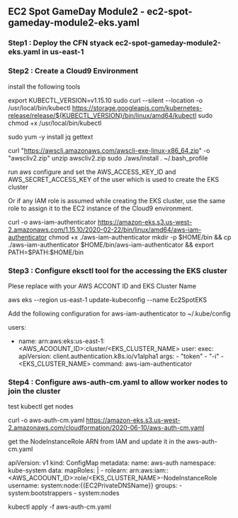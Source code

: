 ## EC2 Spot GameDay  Module2 - ec2-spot-gameday-module2-eks.yaml

### Step1 :  Deploy the CFN styack ec2-spot-gameday-module2-eks.yaml in us-east-1

### Step2 : Create a Cloud9 Environment
install the following tools

export KUBECTL_VERSION=v1.15.10
sudo curl --silent --location -o /usr/local/bin/kubectl https://storage.googleapis.com/kubernetes-release/release/${KUBECTL_VERSION}/bin/linux/amd64/kubectl
sudo chmod +x /usr/local/bin/kubectl

sudo yum -y install jq gettext

curl "https://awscli.amazonaws.com/awscli-exe-linux-x86_64.zip" -o "awscliv2.zip"
unzip awscliv2.zip
sudo ./aws/install
. ~/.bash_profile

run aws configure  and set the AWS_ACCESS_KEY_ID and AWS_SECRET_ACCESS_KEY of the
user which is used to create the EKS cluster

Or if any IAM role is assumed while creating the EKS cluster, use the same role to 
assign it to the EC2 instance of the Cloud9 environment.

curl -o aws-iam-authenticator https://amazon-eks.s3.us-west-2.amazonaws.com/1.15.10/2020-02-22/bin/linux/amd64/aws-iam-authenticator
chmod +x ./aws-iam-authenticator
mkdir -p $HOME/bin && cp ./aws-iam-authenticator $HOME/bin/aws-iam-authenticator && export PATH=$PATH:$HOME/bin


### Step3 : Configure eksctl tool for the accessing the EKS cluster

Plese replace with your AWS ACCONT ID and EKS Cluster Name

aws eks --region us-east-1 update-kubeconfig --name Ec2SpotEKS

Add the following configuration for aws-iam-authenticator to ~/.kube/config

users:
- name: arn:aws:eks:us-east-1:<AWS_ACOOUNT_ID>:cluster/<EKS_CLUSTER_NAME>
  user:
    exec:
      apiVersion: client.authentication.k8s.io/v1alpha1
      args:
      - "token"
      - "-i"
      - <EKS_CLUSTER_NAME>
      command: aws-iam-authenticator
      

### Step4 : Configure aws-auth-cm.yaml to allow worker nodes to join the cluster    
      
test kubectl get nodes

curl -o aws-auth-cm.yaml https://amazon-eks.s3.us-west-2.amazonaws.com/cloudformation/2020-06-10/aws-auth-cm.yaml

get the NodeInstanceRole ARN from IAM and update it in the aws-auth-cm.yaml

apiVersion: v1
kind: ConfigMap
metadata:
  name: aws-auth
  namespace: kube-system
data:
  mapRoles: |
    - rolearn: arn:aws:iam::<AWS_ACOOUNT_ID>:role/<EKS_CLUSTER_NAME>-NodeInstanceRole
      username: system:node:{{EC2PrivateDNSName}}
      groups:
        - system:bootstrappers
        - system:nodes
        
        
     
 kubectl apply -f aws-auth-cm.yaml
